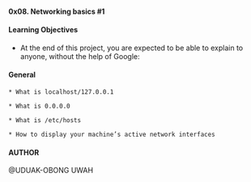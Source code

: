 #### 0x08. Networking basics #1


#### Learning Objectives

* At the end of this project, you are expected to be able to explain to anyone, without the help of Google:



#### General

	* What is localhost/127.0.0.1

	* What is 0.0.0.0

	* What is /etc/hosts

	* How to display your machine’s active network interfaces



#### AUTHOR

@UDUAK-OBONG UWAH
